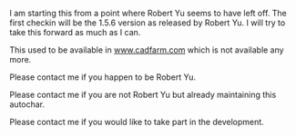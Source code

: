 I am starting this from a point where Robert Yu seems to have left off. The first checkin will be the 1.5.6 version as released by Robert Yu. I will try to take this forward as much as I can.

This used to be available in www.cadfarm.com which is not available any more.

Please contact me if you happen to be Robert Yu.

Please contact me if you are not Robert Yu but already maintaining this autochar.

Please contact me if you would like to take part in the development.